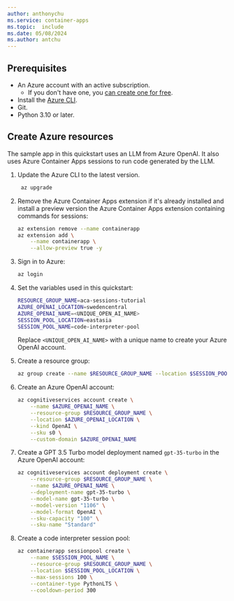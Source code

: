 ```yaml
---
author: anthonychu
ms.service: container-apps
ms.topic:  include
ms.date: 05/08/2024
ms.author: antchu
---
```


## Prerequisites

- An Azure account with an active subscription.
  - If you don't have one, you [can create one for free](https://azure.microsoft.com/free/).
- Install the [Azure CLI](/cli/azure/install-azure-cli).
- Git.
- Python 3.10 or later.

## Create Azure resources

The sample app in this quickstart uses an LLM from Azure OpenAI. It also uses Azure Container Apps sessions to run code generated by the LLM.

1. Update the Azure CLI to the latest version.

   ```bash
    az upgrade
    ```

1. Remove the Azure Container Apps extension if it's already installed and install a preview version the Azure Container Apps extension containing commands for sessions:

    ```bash
    az extension remove --name containerapp
    az extension add \
        --name containerapp \
        --allow-preview true -y
    ```

1. Sign in to Azure:

   ```bash
   az login
   ```

1. Set the variables used in this quickstart:

    ```bash
    RESOURCE_GROUP_NAME=aca-sessions-tutorial
    AZURE_OPENAI_LOCATION=swedencentral
    AZURE_OPENAI_NAME=<UNIQUE_OPEN_AI_NAME>
    SESSION_POOL_LOCATION=eastasia
    SESSION_POOL_NAME=code-interpreter-pool
    ```

    Replace `<UNIQUE_OPEN_AI_NAME>` with a unique name to create your Azure OpenAI account.

1. Create a resource group:

   ```bash
   az group create --name $RESOURCE_GROUP_NAME --location $SESSION_POOL_LOCATION
   ```

1. Create an Azure OpenAI account:

    ```bash
    az cognitiveservices account create \
        --name $AZURE_OPENAI_NAME \
        --resource-group $RESOURCE_GROUP_NAME \
        --location $AZURE_OPENAI_LOCATION \
        --kind OpenAI \
        --sku s0 \
        --custom-domain $AZURE_OPENAI_NAME
    ```

1. Create a GPT 3.5 Turbo model deployment named `gpt-35-turbo` in the Azure OpenAI account:

    ```bash
    az cognitiveservices account deployment create \
        --resource-group $RESOURCE_GROUP_NAME \
        --name $AZURE_OPENAI_NAME \
        --deployment-name gpt-35-turbo \
        --model-name gpt-35-turbo \
        --model-version "1106" \
        --model-format OpenAI \
        --sku-capacity "100" \
        --sku-name "Standard"
    ```

1. Create a code interpreter session pool:

    ```bash
    az containerapp sessionpool create \
        --name $SESSION_POOL_NAME \
        --resource-group $RESOURCE_GROUP_NAME \
        --location $SESSION_POOL_LOCATION \
        --max-sessions 100 \
        --container-type PythonLTS \
        --cooldown-period 300
    ```
